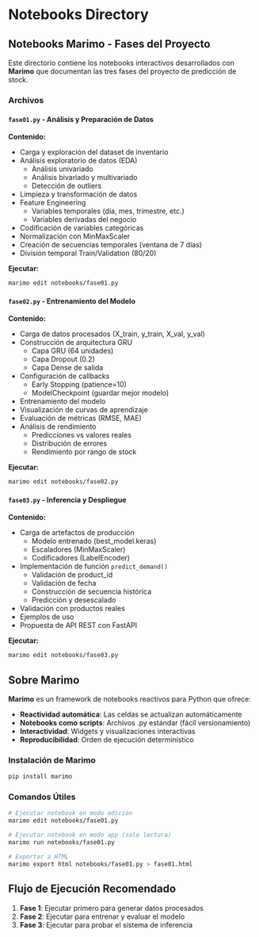 # Notebooks Directory

## Notebooks Marimo - Fases del Proyecto

Este directorio contiene los notebooks interactivos desarrollados con **Marimo** que documentan las tres fases del proyecto de predicción de stock.

### Archivos

#### `fase01.py` - Análisis y Preparación de Datos

**Contenido:**

- Carga y exploración del dataset de inventario
- Análisis exploratorio de datos (EDA)
  - Análisis univariado
  - Análisis bivariado y multivariado
  - Detección de outliers
- Limpieza y transformación de datos
- Feature Engineering
  - Variables temporales (día, mes, trimestre, etc.)
  - Variables derivadas del negocio
- Codificación de variables categóricas
- Normalización con MinMaxScaler
- Creación de secuencias temporales (ventana de 7 días)
- División temporal Train/Validation (80/20)

**Ejecutar:**

```bash
marimo edit notebooks/fase01.py
```

#### `fase02.py` - Entrenamiento del Modelo

**Contenido:**

- Carga de datos procesados (X_train, y_train, X_val, y_val)
- Construcción de arquitectura GRU
  - Capa GRU (64 unidades)
  - Capa Dropout (0.2)
  - Capa Dense de salida
- Configuración de callbacks
  - Early Stopping (patience=10)
  - ModelCheckpoint (guardar mejor modelo)
- Entrenamiento del modelo
- Visualización de curvas de aprendizaje
- Evaluación de métricas (RMSE, MAE)
- Análisis de rendimiento
  - Predicciones vs valores reales
  - Distribución de errores
  - Rendimiento por rango de stock

**Ejecutar:**

```bash
marimo edit notebooks/fase02.py
```

#### `fase03.py` - Inferencia y Despliegue

**Contenido:**

- Carga de artefactos de producción
  - Modelo entrenado (best_model.keras)
  - Escaladores (MinMaxScaler)
  - Codificadores (LabelEncoder)
- Implementación de función `predict_demand()`
  - Validación de product_id
  - Validación de fecha
  - Construcción de secuencia histórica
  - Predicción y desescalado
- Validación con productos reales
- Ejemplos de uso
- Propuesta de API REST con FastAPI

**Ejecutar:**

```bash
marimo edit notebooks/fase03.py
```

## Sobre Marimo

**Marimo** es un framework de notebooks reactivos para Python que ofrece:

- **Reactividad automática**: Las celdas se actualizan automáticamente
- **Notebooks como scripts**: Archivos .py estándar (fácil versionamiento)
- **Interactividad**: Widgets y visualizaciones interactivas
- **Reproducibilidad**: Orden de ejecución determinístico

### Instalación de Marimo

```bash
pip install marimo
```

### Comandos Útiles

```bash
# Ejecutar notebook en modo edición
marimo edit notebooks/fase01.py

# Ejecutar notebook en modo app (solo lectura)
marimo run notebooks/fase01.py

# Exportar a HTML
marimo export html notebooks/fase01.py > fase01.html
```

## Flujo de Ejecución Recomendado

1. **Fase 1**: Ejecutar primero para generar datos procesados
2. **Fase 2**: Ejecutar para entrenar y evaluar el modelo
3. **Fase 3**: Ejecutar para probar el sistema de inferencia
